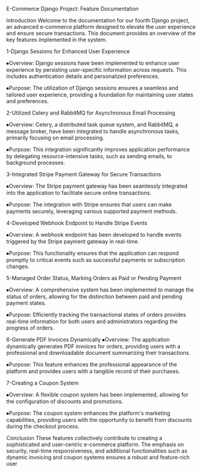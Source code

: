 E-Commerce Django Project: Feature Documentation

 Introduction 
Welcome to the documentation for our fourth Django project, an advanced e-commerce platform designed to elevate the user experience and ensure secure transactions. This document provides an overview of the key features implemented in the system.

1-Django Sessions for Enhanced User Experience

⦁Overview: Django sessions have been implemented to enhance user experience by persisting user-specific information across requests. This includes authentication details and personalized preferences.

⦁Purpose: The utilization of Django sessions ensures a seamless and tailored user experience, providing a foundation for maintaining user states and preferences.

2-Utilized Celery and RabbitMQ for Asynchronous Email Processing

⦁Overview: Celery, a distributed task queue system, and RabbitMQ, a message broker, have been integrated to handle asynchronous tasks, primarily focusing on email processing.

⦁Purpose: This integration significantly improves application performance by delegating resource-intensive tasks, such as sending emails, to background processes.

3-Integrated Stripe Payment Gateway for Secure Transactions

⦁Overview: The Stripe payment gateway has been seamlessly integrated into the application to facilitate secure online transactions.

⦁Purpose: The integration with Stripe ensures that users can make payments securely, leveraging various supported payment methods.

4-Developed Webhook Endpoint to Handle Stripe Events

⦁Overview: A webhook endpoint has been developed to handle events triggered by the Stripe payment gateway in real-time.

⦁Purpose: This functionality ensures that the application can respond promptly to critical events such as successful payments or subscription changes.

5-Managed Order Status, Marking Orders as Paid or Pending Payment

⦁Overview: A comprehensive system has been implemented to manage the status of orders, allowing for the distinction between paid and pending payment states.

⦁Purpose: Efficiently tracking the transactional states of orders provides real-time information for both users and administrators regarding the progress of orders.

6-Generate PDF Invoices Dynamically
⦁Overview: The application dynamically generates PDF invoices for orders, providing users with a professional and downloadable document summarizing their transactions.

⦁Purpose: This feature enhances the professional appearance of the platform and provides users with a tangible record of their purchases.

7-Creating a Coupon System

⦁Overview: A flexible coupon system has been implemented, allowing for the configuration of discounts and promotions.

⦁Purpose: The coupon system enhances the platform's marketing capabilities, providing users with the opportunity to benefit from discounts during the checkout process.

Conclusion
These features collectively contribute to creating a sophisticated and user-centric e-commerce platform. The emphasis on security, real-time responsiveness, and additional functionalities such as dynamic invoicing and coupon systems ensures a robust and feature-rich user
